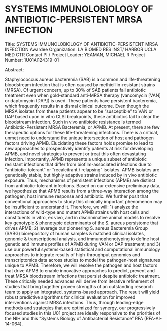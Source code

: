 # SYSTEMS IMMUNOLOBIOLOGY OF ANTIBIOTIC-PERSISTENT MRSA INFECTION

Title: SYSTEMS IMMUNOLOBIOLOGY OF ANTIBIOTIC-PERSISTENT MRSA INFECTION
Awardee Organization: LA BIOMED RES INST/ HARBOR UCLA MED CTR
Contact PI / Project Leader: YEAMAN, MICHAEL R
Project Number: 1U01AI124319-01

Abstract:

Staphylococcus aureus bacteremia (SAB) is a common and life-threatening bloodstream infection that is often caused by methicillin-resistant strains (MRSA). Of urgent concern, up to 30% of SAB patients fail antibiotic treatment even when gold-standard anti-MRSA therapy (vancomycin [VAN] or daptomycin (DAP]) is used. These patients have persistent bacteremia, which frequently results in a dismal clinical outcome. Even though the MRSA isolates from these patients appear to be “susceptible” to VAN or DAP based upon in vitro CLSI breakpoints, these antibiotics fail to clear the bloodstream infection. Such in vivo antibiotic resistance is termed Antibiotic-Persistent MRSA Bacteremia, or APMB. At present, there are few therapeutic options for these life-threatening infections. There is a critical, unmet need to understand the unique intersection of host and pathogen factors driving APMB. Elucidating these factors holds promise to lead to new approaches to prospectively identify patients at risk for developing APMB, and novel strategies to prevent or treat this often devastating infection. Importantly, APMB represents a unique subset of antibiotic resistant infections that differ from biofilm-associated infections due to “antibiotic-tolerant” or “recalcitrant / relapsing” isolates. APMB isolates are genetically stable, but highly adaptive strains induced by in vivo antibiotic exposure. Thus, mechanisms of persistent infections (APMB) are distinct from antibiotic-tolerant infections. Based on our extensive preliminary data, we hypothesize that APMB results from a three-way interaction among the pathogen, host immune response and antibiotic. We further posit that conventional approaches to study this clinically important phenomenon may be insufficient to understand it. Therefore, we will: 1) analyze the interactions of wild-type and mutant APMB strains with host cells and constituents in vitro, ex vivo, and in discriminative animal models to resolve key genotypic & phenotypic determinants of the S. aureus persistome that drives APMB; 2) leverage our pioneering S. aureus Bacteremia Group (SABG) biorepository of human samples & matched clinical isolates, genomic & transcriptional analysis, and immunophenotyping to define host genetic and immune profiles of APMB during VAN or DAP treatment; and 3) use our powerful systems-based statistical and computational immunology approaches to integrate results of high-throughput genomics and transcriptomics data across studies to model the pathogen-host signatures unique to APMB. Therefore, we will resolve the pathogen and host factors that drive APMB to enable innovative approaches to predict, prevent and treat MRSA bloodstream infections that persist despite antibiotic treatment. These critically needed advances will derive from iterative refinement of studies that bring together proven strengths of an outstanding research team to apply an integrated, systems-based approach. The result will yield robust predictive algorithms for clinical evaluation for improved interventions against MRSA infections. Thus, through leading-edge methods and strategies that are optimized for synergy, our progressively focused studies in this U01 project are ideally responsive to the priorities of the NIH and this “Systems Biology of Antibacterial Resistance” RFA (RFA-AI-14-064).
